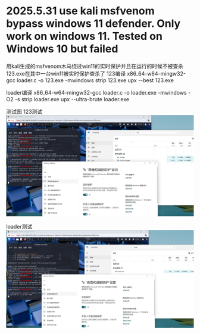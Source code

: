 # 2025.5.31 use kali msfvenom bypass windows 11 defender. Only work on windows 11. Tested on Windows 10 but failed
用kali生成的msfvenom木马绕过win11的实时保护并且在运行的时候不被查杀
123.exe在其中一台win11被实时保护查杀了
123编译
x86_64-w64-mingw32-gcc loader.c -o 123.exe -mwindows
strip 123.exe
upx --best 123.exe

loader编译
x86_64-w64-mingw32-gcc loader.c -o loader.exe -mwindows -O2 -s
strip loader.exe
upx --ultra-brute loader.exe

测试图
123测试
![123 Image](123.png)

loader测试
![Loader Image](loader.png)
